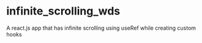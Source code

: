 # infinite_scrolling_wds
A react.js app that has infinite scrolling using useRef while creating custom hooks
